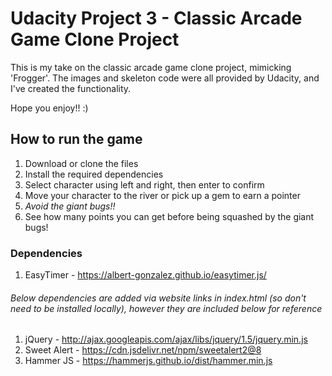 # Udacity Project 3 - Classic Arcade Game Clone Project
This is my take on the classic arcade game clone project, mimicking 'Frogger'. The images and skeleton code were all provided by Udacity, and I've created the functionality.

Hope you enjoy!! :)

## How to run the game
1. Download or clone the files
2. Install the required dependencies
3. Select character using left and right, then enter to confirm
4. Move your character to the river or pick up a gem to earn a pointer
5. *Avoid the giant bugs!!*
6. See how many points you can get before being squashed by the giant bugs!

### Dependencies
1. EasyTimer - https://albert-gonzalez.github.io/easytimer.js/

###### Below dependencies are added via website links in index.html (so don't need to be installed locally), however they are included below for reference
1. jQuery - http://ajax.googleapis.com/ajax/libs/jquery/1.5/jquery.min.js
2. Sweet Alert - https://cdn.jsdelivr.net/npm/sweetalert2@8
3. Hammer JS - https://hammerjs.github.io/dist/hammer.min.js
